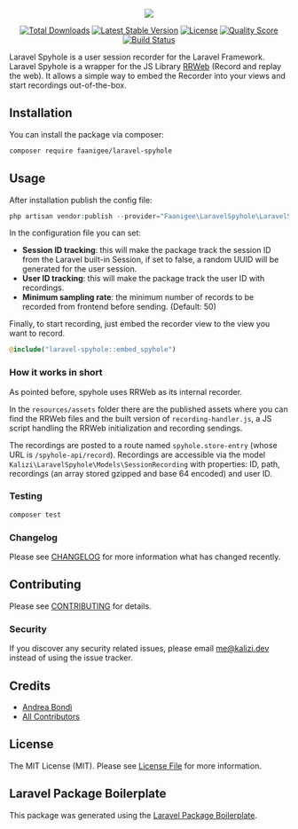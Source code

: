<p align="center">
    <img src="https://kalizi.dev/spyhole_logo.png">
</p>
<p align="center">
    <a href="https://packagist.org/packages/kalizi/laravel-spyhole"><img src="https://img.shields.io/packagist/dt/kalizi/laravel-spyhole" alt="Total Downloads"></a>
    <a href="https://packagist.org/packages/kalizi/laravel-spyhole"><img src="https://img.shields.io/packagist/v/kalizi/laravel-spyhole" alt="Latest Stable Version"></a>
    <a href="https://packagist.org/packages/kalizi/laravel-spyhole"><img src="https://img.shields.io/packagist/l/kalizi/laravel-spyhole" alt="License"></a>
    <a href="https://scrutinizer-ci.com/g/kalizi/laravel-spyhole"><img src="https://img.shields.io/scrutinizer/g/kalizi/laravel-spyhole.svg?style=flat-square" alt="Quality Score"></a>
    <a href="https://travis-ci.com/kalizi/laravel-spyhole"><img src="https://api.travis-ci.com/kalizi/laravel-spyhole.svg?branch=main&status=passed" alt="Build Status"></a></a>
</p>

Laravel Spyhole is a user session recorder for the Laravel Framework. Laravel Spyhole is a wrapper for the JS Library [RRWeb](https://www.rrweb.io/) (Record and replay the web). It allows a simple way to embed the Recorder into your views and start recordings out-of-the-box.

## Installation

You can install the package via composer:

```bash
composer require faanigee/laravel-spyhole
```

## Usage

After installation publish the config file:

``` php
php artisan vendor:publish --provider="Faanigee\LaravelSpyhole\LaravelSpyholeServiceProvider"
```

In the configuration file you can set:

* **Session ID tracking**: this will make the package track the session ID from the Laravel built-in Session, if set to false, a random UUID will be generated for the user session.
* **User ID tracking**: this will make the package track the user ID with recordings.
* **Minimum sampling rate**: the minimum number of records to be recorded from frontend before sending. (Default: 50)

Finally, to start recording, just embed the recorder view to the view you want to record.

```php
@include("laravel-spyhole::embed_spyhole")
```

### How it works in short

As pointed before, spyhole uses RRWeb as its internal recorder.

In the `resources/assets` folder there are the published assets where you can find the RRWeb files and the built version of `recording-handler.js`, a JS script handling the RRWeb initialization and recording sendings.  

The recordings are posted to a route named `spyhole.store-entry` (whose URL is `/spyhole-api/record`). Recordings are accessible via the model `Kalizi\LaravelSpyhole\Models\SessionRecording` with properties: ID, path, recordings (an array stored gzipped and base 64 encoded) and user ID.

### Testing

``` bash
composer test
```

### Changelog

Please see [CHANGELOG](CHANGELOG.md) for more information what has changed recently.

## Contributing

Please see [CONTRIBUTING](CONTRIBUTING.md) for details.

### Security

If you discover any security related issues, please email me@kalizi.dev instead of using the issue tracker.

## Credits

- [Andrea Bondì](https://github.com/kalizi)
- [All Contributors](../../contributors)

## License

The MIT License (MIT). Please see [License File](LICENSE.md) for more information.

## Laravel Package Boilerplate

This package was generated using the [Laravel Package Boilerplate](https://laravelpackageboilerplate.com).
